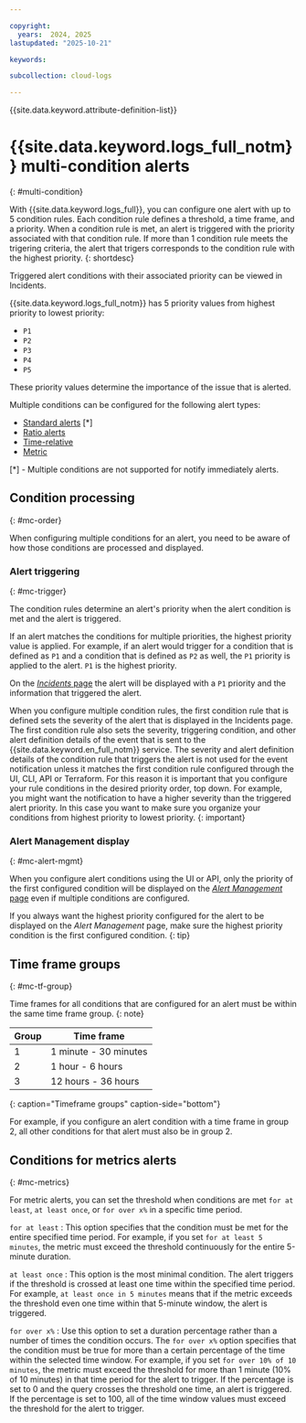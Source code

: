 ```yaml
---

copyright:
  years:  2024, 2025
lastupdated: "2025-10-21"

keywords:

subcollection: cloud-logs

---
```


{{site.data.keyword.attribute-definition-list}}



# {{site.data.keyword.logs_full_notm}} multi-condition alerts
{: #multi-condition}



With {{site.data.keyword.logs_full}}, you can configure one alert with up to 5 condition rules. Each condition rule defines a threshold, a time frame, and a priority. When a condition rule is met, an alert is triggered with the priority associated with that condition rule. If more than 1 condition rule meets the trigering criteria, the alert that trigers corresponds to the condition rule with the highest priority.
{: shortdesc}

Triggered alert conditions with their associated priority can be viewed in Incidents.

{{site.data.keyword.logs_full_notm}} has 5 priority values from highest priority to lowest priority:

* `P1`
* `P2`
* `P3`
* `P4`
* `P5`

These priority values determine the importance of the issue that is alerted.

Multiple conditions can be configured for the following alert types:

* [Standard alerts](/docs/cloud-logs?topic=cloud-logs-alerts-config-standard) [*]
* [Ratio alerts](/docs/cloud-logs?topic=cloud-logs-alerts-config-ratio)
* [Time-relative](/docs/cloud-logs?topic=cloud-logs-alerts-config-time-relative)
* [Metric](/docs/cloud-logs?topic=cloud-logs-alerts-config-metric)

[*] - Multiple conditions are not supported for notify immediately alerts.


## Condition processing
{: #mc-order}

When configuring multiple conditions for an alert, you need to be aware of how those conditions are processed and displayed.

### Alert triggering
{: #mc-trigger}

The condition rules determine an alert's priority when the alert condition is met and the alert is triggered.

If an alert matches the conditions for multiple priorities, the highest priority value is applied. For example, if an alert would trigger for a condition that is defined as `P1` and a condition that is defined as `P2` as well, the `P1` priority is applied to the alert. `P1` is the highest priority.

On the [*Incidents* page](/docs/cloud-logs?topic=cloud-logs-incidents) the alert will be displayed with a `P1` priority and the information that triggered the alert.

When you configure multiple condition rules, the first condition rule that is defined sets the severity of the alert that is displayed in the Incidents page. The first condition rule also sets the severity, triggering condition, and other alert definition details of the event that is sent to the {{site.data.keyword.en_full_notm}} service. The severity and alert definition details of the condition rule that triggers the alert is not used for the event notification unless it matches the first condition rule configured through the UI, CLI, API or Terraform. For this reason it is important that you configure your rule conditions in the desired priority order, top down. For example, you might want the notification to have a higher severity than the triggered alert priority. In this case you want to make sure you organize your conditions from highest priority to lowest priority.
{: important}

### Alert Management display
{: #mc-alert-mgmt}

When you configure alert conditions using the UI or API, only the priority of the first configured condition will be displayed on the [*Alert Management* page](/docs/cloud-logs?topic=cloud-logs-alerts-config) even if multiple conditions are configured.

If you always want the highest priority configured for the alert to be displayed on the *Alert Management* page, make sure the highest priority condition is the first configured condition.
{: tip}

## Time frame groups
{: #mc-tf-group}

Time frames for all conditions that are configured for an alert must be within the same time frame group.
{: note}

| Group | Time frame |
|-------|-----------|
| 1 | 1 minute - 30 minutes |
| 2 | 1 hour - 6 hours |
| 3 | 12 hours  - 36 hours |
{: caption="Timeframe groups" caption-side="bottom"}

For example, if you configure an alert condition with a time frame in group 2, all other conditions for that alert must also be in group 2.


## Conditions for metrics alerts
{: #mc-metrics}

For metric alerts, you can set the threshold when conditions are met `for at least`, `at least once`, or `for over x%` in a specific time period.

`for at least`
:   This option specifies that the condition must be met for the entire specified time period. For example, if you set `for at least 5 minutes`, the metric must exceed the threshold continuously for the entire 5-minute duration.

`at least once`
:   This option is the most minimal condition. The alert triggers if the threshold is crossed at least one time within the specified time period. For example, `at least once in 5 minutes` means that if the metric exceeds the threshold even one time within that 5-minute window, the alert is triggered.

`for over x%`
:   Use this option to set a duration percentage rather than a number of times the condition occurs. The `for over x%` option specifies that the condition must be true for more than a certain percentage of the time within the selected time window. For example, if you set `for over 10% of 10 minutes`, the metric must exceed the threshold for more than 1 minute (10% of 10 minutes) in that time period for the alert to trigger. If the percentage is set to 0 and the query crosses the threshold one time, an alert is triggered. If the percentage is set to 100, all of the time window values must exceed the threshold for the alert to trigger.
